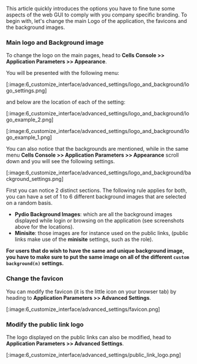 This article quickly introduces the options you have to fine tune some aspects of the web GUI to comply with you company specific branding. To begin with, let's change the main Logo of the application, the favicons and the background images.

### Main logo and Background image

To change the logo on the main pages, head to **Cells Console >> Application Parameters >> Appearance**.

You will be presented with the following menu:

[:image:6_customize_interface/advanced_settings/logo_and_background/logo_settings.png]

and below are the location of each of the setting:

[:image:6_customize_interface/advanced_settings/logo_and_background/logo_example_2.png]

[:image:6_customize_interface/advanced_settings/logo_and_background/logo_example_1.png]

You can also notice that the backgrounds are mentioned, while in the same menu **Cells Console >> Application Parameters >> Appearance** scroll down and you will see the following settings.

[:image:6_customize_interface/advanced_settings/logo_and_background/background_settings.png]

First you can notice 2 distinct sections.
The following rule applies for both, you can have a set of 1 to 6 different background images that are selected on a random basis.

- **Pydio Background Images**: which are all the background images displayed while login or browsing on the application (see screenshots above for the locations).
- **Minisite**: those images are  for instance used on the public links, (public links make use of the **minisite** settings, such as the role).

**For users that do wish to have the same and unique background image, you have to make sure to put the same image on all of the different `custom background(n)` settings.**

### Change the favicon

You can modify the favicon (it is the little icon on your browser tab) by heading to **Application Parameters >> Advanced Settings**.

[:image:6_customize_interface/advanced_settings/favicon.png]

### Modify the public link logo

The logo displayed on the public links can also be modified, head to **Application Parameters >> Advanced Settings**.

[:image:6_customize_interface/advanced_settings/public_link_logo.png]

